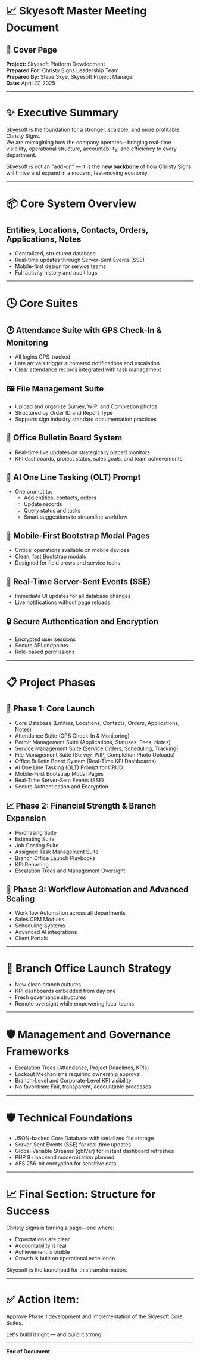 # 📈 Skyesoft Master Meeting Document

## 📖 Cover Page
**Project:** Skyesoft Platform Development  
**Prepared For:** Christy Signs Leadership Team  
**Prepared By:** Steve Skye, Skyesoft Project Manager  
**Date:** April 27, 2025

---

# ✨ Executive Summary
Skyesoft is the foundation for a stronger, scalable, and more profitable Christy Signs.  
We are reimagining how the company operates—bringing real-time visibility, operational structure, accountability, and efficiency to every department.

Skyesoft is not an "add-on" — it is the **new backbone** of how Christy Signs will thrive and expand in a modern, fast-moving economy.

---

# 📦 Core System Overview

## Entities, Locations, Contacts, Orders, Applications, Notes
- Centralized, structured database
- Real-time updates through Server-Sent Events (SSE)
- Mobile-first design for service teams
- Full activity history and audit logs

---

# 🕒 Core Suites

## 🕑 Attendance Suite with GPS Check-In & Monitoring
- All logins GPS-tracked
- Late arrivals trigger automated notifications and escalation
- Clear attendance records integrated with task management

## 🖼️ File Management Suite
- Upload and organize Survey, WIP, and Completion photos
- Structured by Order ID and Report Type
- Supports sign industry standard documentation practices

## 📢 Office Bulletin Board System
- Real-time live updates on strategically placed monitors
- KPI dashboards, project status, sales goals, and team achievements

## 🤖 AI One Line Tasking (OLT) Prompt
- One prompt to:
  - Add entities, contacts, orders
  - Update records
  - Query status and tasks
  - Smart suggestions to streamline workflow

## 📱 Mobile-First Bootstrap Modal Pages
- Critical operations available on mobile devices
- Clean, fast Bootstrap modals
- Designed for field crews and service techs

## 🔄 Real-Time Server-Sent Events (SSE)
- Immediate UI updates for all database changes
- Live notifications without page reloads

## 🔒 Secure Authentication and Encryption
- Encrypted user sessions
- Secure API endpoints
- Role-based permissions

---

# 📋 Project Phases

## 🔄 Phase 1: Core Launch
- Core Database (Entities, Locations, Contacts, Orders, Applications, Notes)
- Attendance Suite (GPS Check-In & Monitoring)
- Permit Management Suite (Applications, Statuses, Fees, Notes)
- Service Management Suite (Service Orders, Scheduling, Tracking)
- File Management Suite (Survey, WIP, Completion Photo Uploads)
- Office Bulletin Board System (Real-Time KPI Dashboards)
- AI One Line Tasking (OLT) Prompt for CRUD
- Mobile-First Bootstrap Modal Pages
- Real-Time Server-Sent Events (SSE)
- Secure Authentication and Encryption

## 📈 Phase 2: Financial Strength & Branch Expansion
- Purchasing Suite
- Estimating Suite
- Job Costing Suite
- Assigned Task Management Suite
- Branch Office Launch Playbooks
- KPI Reporting
- Escalation Trees and Management Oversight

## 🌟 Phase 3: Workflow Automation and Advanced Scaling
- Workflow Automation across all departments
- Sales CRM Modules
- Scheduling Systems
- Advanced AI integrations
- Client Portals

---

# 🏢 Branch Office Launch Strategy
- New clean branch cultures
- KPI dashboards embedded from day one
- Fresh governance structures
- Remote oversight while empowering local teams

---

# 🛡️ Management and Governance Frameworks
- Escalation Trees (Attendance, Project Deadlines, KPIs)
- Lockout Mechanisms requiring ownership approval
- Branch-Level and Corporate-Level KPI visibility
- No favoritism: Fair, transparent, accountable processes

---

# 🛡️ Technical Foundations
- JSON-backed Core Database with serialized file storage
- Server-Sent Events (SSE) for real-time updates
- Global Variable Streams (gblVar) for instant dashboard refreshes
- PHP 8+ backend modernization planned
- AES 256-bit encryption for sensitive data

---

# 📈 Final Section: Structure for Success
Christy Signs is turning a page—one where:

- Expectations are clear
- Accountability is real
- Achievement is visible
- Growth is built on operational excellence

Skyesoft is the launchpad for this transformation.

---

# ✅ Action Item:
Approve Phase 1 development and implementation of the Skyesoft Core Suites.

Let's build it right — and build it strong.

---

**End of Document**